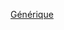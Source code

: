 [Générique](/contenu/producteion.html#générique)

 <script src="/assets/js/aggregate.js"></script> 
